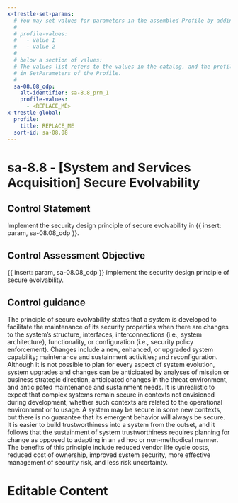 ```yaml
---
x-trestle-set-params:
  # You may set values for parameters in the assembled Profile by adding
  #
  # profile-values:
  #   - value 1
  #   - value 2
  #
  # below a section of values:
  # The values list refers to the values in the catalog, and the profile-values represent values
  # in SetParameters of the Profile.
  #
  sa-08.08_odp:
    alt-identifier: sa-8.8_prm_1
    profile-values:
      - <REPLACE_ME>
x-trestle-global:
  profile:
    title: REPLACE_ME
  sort-id: sa-08.08
---
```


# sa-8.8 - \[System and Services Acquisition\] Secure Evolvability

## Control Statement

Implement the security design principle of secure evolvability in {{ insert: param, sa-08.08_odp }}.

## Control Assessment Objective

{{ insert: param, sa-08.08_odp }} implement the security design principle of secure evolvability.

## Control guidance

The principle of secure evolvability states that a system is developed to facilitate the maintenance of its security properties when there are changes to the system’s structure, interfaces, interconnections (i.e., system architecture), functionality, or configuration (i.e., security policy enforcement). Changes include a new, enhanced, or upgraded system capability; maintenance and sustainment activities; and reconfiguration. Although it is not possible to plan for every aspect of system evolution, system upgrades and changes can be anticipated by analyses of mission or business strategic direction, anticipated changes in the threat environment, and anticipated maintenance and sustainment needs. It is unrealistic to expect that complex systems remain secure in contexts not envisioned during development, whether such contexts are related to the operational environment or to usage. A system may be secure in some new contexts, but there is no guarantee that its emergent behavior will always be secure. It is easier to build trustworthiness into a system from the outset, and it follows that the sustainment of system trustworthiness requires planning for change as opposed to adapting in an ad hoc or non-methodical manner. The benefits of this principle include reduced vendor life cycle costs, reduced cost of ownership, improved system security, more effective management of security risk, and less risk uncertainty.

# Editable Content

<!-- Make additions and edits below -->
<!-- The above represents the contents of the control as received by the profile, prior to additions. -->
<!-- If the profile makes additions to the control, they will appear below. -->
<!-- The above markdown may not be edited but you may edit the content below, and/or introduce new additions to be made by the profile. -->
<!-- If there is a yaml header at the top, parameter values may be edited. Use --set-parameters to incorporate the changes during assembly. -->
<!-- The content here will then replace what is in the profile for this control, after running profile-assemble. -->
<!-- The current profile has no added parts for this control, but you may add new ones here. -->
<!-- Each addition must have a heading either of the form ## Control my_addition_name -->
<!-- or ## Part a. (where the a. refers to one of the control statement labels.) -->
<!-- "## Control" parts are new parts added after the statement part. -->
<!-- "## Part" parts are new parts added into the top-level statement part with that label. -->
<!-- Subparts may be added with nested hash levels of the form ### My Subpart Name -->
<!-- underneath the parent ## Control or ## Part being added -->
<!-- See https://ibm.github.io/compliance-trestle/tutorials/ssp_profile_catalog_authoring/ssp_profile_catalog_authoring for guidance. -->
